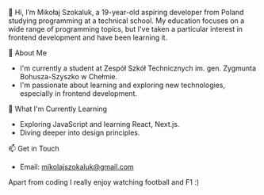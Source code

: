 👋 Hi, I’m Mikołaj Szokaluk, a 19-year-old aspiring developer from Poland studying programming at a technical school. My education focuses on a wide range of programming topics, but I've taken a particular interest in frontend development and have been learning it. 

🚀 About Me
- I'm currently a student at Zespół Szkół Technicznych im. gen. Zygmunta Bohusza-Szyszko w Chełmie.
- I'm passionate about learning and exploring new technologies, especially in frontend development.

🌱 What I'm Currently Learning
- Exploring JavaScript and learning React, Next.js.
- Diving deeper into design principles.

📫 Get in Touch
- Email: mikolajszokaluk@gmail.com

Apart from coding I really enjoy watching football and F1 :)


<!---
qspyx/qspyx is a ✨ special ✨ repository because its `README.md` (this file) appears on your GitHub profile.
You can click the Preview link to take a look at your changes.
--->
